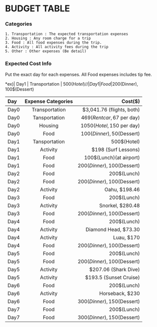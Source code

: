 # BUDGET TABLE

### Categories
~~~
1. Transportation : The expected transportation expenses
2. Housing : Any room charge for a trip
3. Food : All food expenses during the trip. 
4. Activity : All activity fees during the trip
5. Other : Other expenses (Be detail)
~~~

### Expected Cost Info

Put the exact day for each expenses.
All Food expenses includes tip fee.

*ex)| Day1 | Transportation | 500$(Hotel) //| Day1 | Food | 200$(Dinner), 100$(Dessert)

| Day | Expense Categories | Cost($) |
| :-------- | :--------: | --------: |
|Day0|Transportation|$3,041.76 (flights, both)|
|Day0|Tansportation|469$(Rent car, 67$ per day)|
|Day0|Housing|1050$(Hotel, 150$ per day)|
|Day0|Food|100$(Dinner), 50$(Dessert)|
|Day1|Tansportation|500$(Hotel)|
|Day1|Activity|$198 (Surf Lessons)|
|Day1|Food|100$(Lunch)(at airport)|
|Day1|Food|200$(Dinner), 100$(Dessert)|
|Day2|Food|200$(Lunch)|
|Day2|Food|200$(Dinner), 100$(Dessert)|
|Day2|Activity| Oahu, $198.46|
|Day3|Food|200$(Lunch)|
|Day3|Activity| Snorkel, $280.48|
|Day3|Food|200$(Dinner), 100$(Dessert)|
|Day4|Food|200$(Lunch)|
|Day4|Activity| Diamond Head, $73.30|
|Day4|Activity| Luau, $170| 
|Day4|Food|200$(Dinner), 100$(Dessert)|
|Day5|Food|200$(Lunch)|
|Day5|Food|200$(Dinner), 100$(Dessert)|
|Day5|Activity|$207.06 (Shark Dive)|
|Day5|Activity|$193.5 (Sunset Cruise)|
|Day6|Food|200$(Lunch)|
|Day6|Activity| Horseback, $230|
|Day6|Food|300$(Dinner), 150$(Dessert)|
|Day7|Food|200$(Lunch)|
|Day7|Food|300$(Dinner), 150$(Dessert)|
